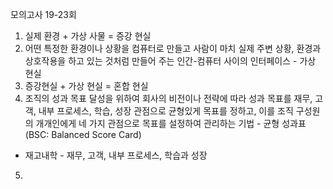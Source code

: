 모의고사 19-23회
1. 실제 환경 + 가상 사물 = 증강 현실
2. 어떤 특정한 환경이나 상황을 컴퓨터로 만들고 사람이 마치 실제 주변 상황, 환경과 상호작용을 하고 있는 것처럼 만들어 주는 인간-컴퓨터 사이의 인터페이스 - 가상 현실
3. 증강현실 + 가상 현실 = 혼합 현실
4. 조직의 성과 목표 달성을 위하여 회사의 비전이나 전략에 따라 성과 목표를 재무, 고객, 내부 프로세스, 학습, 성장 관점으로 균형있게 목표를 정하고, 이를 조직 구성원의 개개인에게 네 가지 관점으로 목표를 설정하여 관리하는 기법 - 균형 성과표(BSC: Balanced Score Card)
- 재고내학 - 재무, 고객, 내부 프로세스, 학습과 성장
5. 